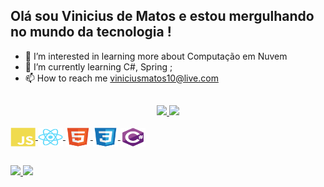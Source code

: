 ## Olá sou Vinicius de Matos e estou mergulhando no mundo da tecnologia !

- 👀 I’m interested in learning more about Computação em Nuvem
- 🌱 I’m currently learning C#, Spring ;
- 📫 How to reach me viniciusmatos10@live.com

##
  
</div>
<div align="center">
  <a href="https://github.com/Uai-vinicius">
  <img height="120em" src="https://github-readme-stats.vercel.app/api?username=Uai-vinicius&show_icons=true&theme=dracula&include_all_commits=true&count_private=true"/>
  <img height="120em" src="https://github-readme-stats.vercel.app/api/top-langs/?username=Uai-vinicius&layout=compact&langs_count=7&theme=dracula"/>
</div>
 
   <div style="display: inline_block"><br>
  
  <img align="center" alt="Rafa-Js" height="30" width="40" src="https://raw.githubusercontent.com/devicons/devicon/master/icons/javascript/javascript-plain.svg">
  <img align="center" alt="Rafa-React" height="30" width="40" src="https://raw.githubusercontent.com/devicons/devicon/master/icons/react/react-original.svg">
  <img align="center" alt="Rafa-HTML" height="30" width="40" src="https://raw.githubusercontent.com/devicons/devicon/master/icons/html5/html5-original.svg">
  <img align="center" alt="Rafa-CSS" height="30" width="40" src="https://raw.githubusercontent.com/devicons/devicon/master/icons/css3/css3-original.svg">
  <img align="center" alt="Rafa-Csharp" height="30" width="40" src="https://raw.githubusercontent.com/devicons/devicon/master/icons/csharp/csharp-original.svg">
  
   <br>   
      
##

<div>  
<a href="https://instagram.com/uai_vinnicius?igshid=YmMyMTA2M2Y=" target="_blank">
  <img src="https://img.shields.io/badge/-Instagram-%23E4405F?style=for-the-badge&logo=instagram&logoColor=white" target="_blank">
  </a>
<a href="https://https://www.linkedin.com/in/vinicius--matos/" target="_blank">
  <img src="https://img.shields.io/badge/-LinkedIn-%230077B5?style=for-the-badge&logo=linkedin&logoColor=white" target="_blank">
 </a> 
</div>
<!---
Uai-vinicius/Uai-vinicius is a ✨ special ✨ repository because its `README.md` (this file) appears on your GitHub profile.
You can click the Preview link to take a look at your changes.
--->

